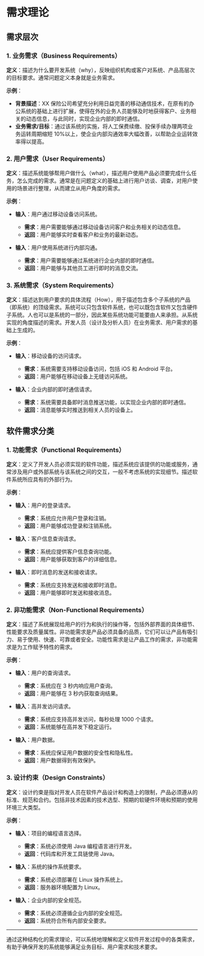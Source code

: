 # 需求理论

## 需求层次

### 1. 业务需求（Business Requirements）

**定义**：描述为什么要开发系统（why），反映组织机构或客户对系统、产品高层次的目标要求。通常问题定义本身就是业务需求。

**示例**：

- **背景描述**：XX 保险公司希望充分利用日益完善的移动通信技术，在原有的办公系统的基础上进行扩展，使得在外的业务人员能够及时地获得客户、业务相关的动态信息，与此同时，实现企业内部的即时通信。
- **业务需求/目标**：通过该系统的实施，将人工保费续缴、投保手续办理两项业务运转周期缩短 10%以上，使企业内部沟通效率大幅改善，以帮助企业运转效率得以提高。

### 2. 用户需求（User Requirements）

**定义**：描述系统能够帮用户做什么（what），描述用户使用产品必须要完成什么任务，怎么完成的需求。通常是在问题定义的基础上进行用户访谈、调查，对用户使用的场景进行整理，从而建立从用户角度的需求。

**示例**：

- **输入**：用户通过移动设备访问系统。

  - **需求**：用户需要能够通过移动设备访问客户和业务相关的动态信息。
  - **返回**：用户能够实时查看客户和业务的最新动态。

- **输入**：用户使用系统进行内部沟通。
  - **需求**：用户需要能够通过系统进行企业内部的即时通信。
  - **返回**：用户能够与其他员工进行即时的消息交流。

### 3. 系统需求（System Requirements）

**定义**：描述达到用户要求的具体流程（How），用于描述包含多个子系统的产品（即系统）的顶级需求。系统可以只包含软件系统，也可以既包含软件又包含硬件子系统。人也可以是系统的一部分，因此某些系统功能可能要由人来承担。从系统实现的角度描述的需求。开发人员（设计及分析人员）在业务需求、用户需求的基础上生成的。

**示例**：

- **输入**：移动设备的访问请求。

  - **需求**：系统需要支持移动设备访问，包括 iOS 和 Android 平台。
  - **返回**：用户能够在移动设备上无缝访问系统。

- **输入**：企业内部的即时通信请求。
  - **需求**：系统需要具备即时消息推送功能，以实现企业内部的即时通信。
  - **返回**：消息能够实时推送到相关人员的设备上。

## 软件需求分类

### 1. 功能需求（Functional Requirements）

**定义**：定义了开发人员必须实现的软件功能，描述系统应该提供的功能或服务，通常涉及用户或外部系统与该系统之间的交互，一般不考虑系统的实现细节。描述软件系统所应具有的外部行为。

**示例**：

- **输入**：用户的登录请求。

  - **需求**：系统应允许用户登录和注销。
  - **返回**：用户能够成功登录和注销系统。

- **输入**：客户信息查询请求。

  - **需求**：系统应提供客户信息查询功能。
  - **返回**：用户能够获取到客户的详细信息。

- **输入**：即时消息的发送和接收请求。
  - **需求**：系统应支持发送和接收即时消息。
  - **返回**：用户能够即时发送和接收消息。

### 2. 非功能需求（Non-Functional Requirements）

**定义**：描述了系统展现给用户的行为和执行的操作等，包括外部界面的具体细节、性能要求及质量属性。非功能需求是产品必须具备的品质，它们可以让产品有吸引力、易于使用、快速、可靠或者安全。功能性需求是让产品工作的需求，非功能需求是为工作赋予特性的需求。

**示例**：

- **输入**：用户的查询请求。

  - **需求**：系统应在 3 秒内响应用户查询。
  - **返回**：用户能够在 3 秒内获取查询结果。

- **输入**：高并发访问请求。

  - **需求**：系统应支持高并发访问，每秒处理 1000 个请求。
  - **返回**：系统能够在高并发下稳定运行。

- **输入**：用户数据。
  - **需求**：系统应保证用户数据的安全性和隐私性。
  - **返回**：用户数据得到有效保护。

### 3. 设计约束（Design Constraints）

**定义**：设计约束是指对开发人员在软件产品设计和构造上的限制，产品必须遵从的标准、规范和合约。包括非技术因素的技术选型、预期的软硬件环境和预期的使用环境三大类型。

**示例**：

- **输入**：项目的编程语言选择。

  - **需求**：系统必须使用 Java 编程语言进行开发。
  - **返回**：代码库和开发工具链使用 Java。

- **输入**：系统的操作系统要求。

  - **需求**：系统必须部署在 Linux 操作系统上。
  - **返回**：服务器环境配置为 Linux。

- **输入**：企业内部的安全规范。
  - **需求**：系统必须遵循企业内部的安全规范。
  - **返回**：系统符合所有内部安全要求。

---

通过这种结构化的需求理论，可以系统地理解和定义软件开发过程中的各类需求，有助于确保开发的系统能够满足业务目标、用户需求和技术要求。
